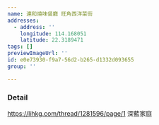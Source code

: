 ```yaml
---
name: 連和燒味餐廳 旺角西洋菜街
addresses:
  - address: ''
    longitude: 114.168051
    latitude: 22.3189471
tags: []
previewImageUrl: ''
id: e0e73930-f9a7-56d2-b265-d1332d093655
group: ''

---
```

### Detail
https://lihkg.com/thread/1281596/page/1
深藍家庭

